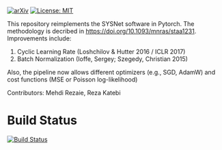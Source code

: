 [![arXiv](https://img.shields.io/badge/arXiv-1907.11355-b31b1b.svg)](https://arxiv.org/pdf/1907.11355)
[![License: MIT](https://img.shields.io/badge/License-MIT-006905.svg)](https://opensource.org/licenses/MIT)

This repository reimplements the SYSNet software in Pytorch. The methodology is decribed in https://doi.org/10.1093/mnras/staa1231. Improvements include:
1. Cyclic Learning Rate (Loshchilov & Hutter 2016 / ICLR 2017)
2. Batch Normalization (Ioffe, Sergey; Szegedy, Christian 2015)

Also, the pipeline now allows different optimizers (e.g., SGD, AdamW) and cost functions (MSE or Poisson log-likelihood)

Contributors: Mehdi Rezaie, Reza Katebi

Build Status
============
[![Build Status](https://travis-ci.org/mehdirezaie/sysnetdev.svg?branch=master)](https://travis-ci.org/mehdirezaie/sysnetdev)
